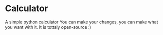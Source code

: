 # Calculator
A simple python calculator
You can make your changes, you can make what you want with it. It is tottaly open-source :)
